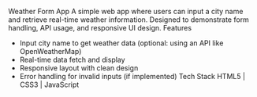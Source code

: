 Weather Form App
A simple web app where users can input a city name and retrieve real-time weather information. Designed to demonstrate form handling, API usage, and responsive UI design.
 Features
- Input city name to get weather data (optional: using an API like OpenWeatherMap)
- Real-time data fetch and display
- Responsive layout with clean design
- Error handling for invalid inputs (if implemented)
Tech Stack
HTML5 | CSS3 | JavaScript

